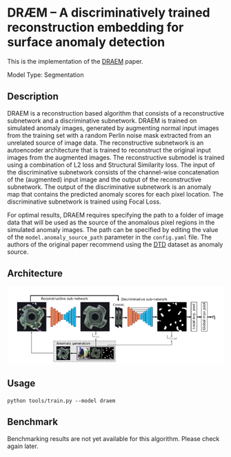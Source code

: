 # DRÆM – A discriminatively trained reconstruction embedding for surface anomaly detection

This is the implementation of the [DRAEM](https://arxiv.org/pdf/2108.07610v2.pdf) paper.

Model Type: Segmentation

## Description

DRAEM is a reconstruction based algorithm that consists of a reconstructive subnetwork and a discriminative subnetwork. DRAEM is trained on simulated anomaly images, generated by augmenting normal input images from the training set with a random Perlin noise mask extracted from an unrelated source of image data. The reconstructive subnetwork is an autoencoder architecture that is trained to reconstruct the original input images from the augmented images. The reconstructive submodel is trained using a combination of L2 loss and Structural Similarity loss. The input of the discriminative subnetwork consists of the channel-wise concatenation of the (augmented) input image and the output of the reconstructive subnetwork. The output of the discriminative subnetwork is an anomaly map that contains the predicted anomaly scores for each pixel location. The discriminative subnetwork is trained using Focal Loss.

For optimal results, DRAEM requires specifying the path to a folder of image data that will be used as the source of the anomalous pixel regions in the simulated anomaly images. The path can be specified by editing the value of the `model.anomaly_source_path` parameter in the `config.yaml` file. The authors of the original paper recommend using the [DTD](https://www.robots.ox.ac.uk/~vgg/data/dtd/) dataset as anomaly source.

## Architecture

![DRAEM Architecture](../../../../docs/source/images/draem/architecture.png "DRAEM Architecture")

## Usage

`python tools/train.py --model draem`

## Benchmark

Benchmarking results are not yet available for this algorithm. Please check again later.
